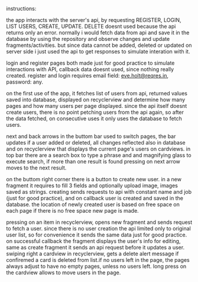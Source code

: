 instructions:

the app interacts with the server's api, by requesting REGISTER, LOGIN, LIST USERS, CREATE, UPDATE.
DELETE doesnt used because the api returns only an error. 
normally i would fetch data from api and save it in the database by using the repository
and observe changes and update fragments/activities. but since data cannot be added, deleted or updated
on server side i just used the api to get responses to simulate interation with it.

login and register pages both made just for good practice to simulate interactions with API, 
callback data doesnt used, since nothing really created.
register and login requires email field: eve.holt@reqres.in,  password: any.

on the first use of the app, it fetches list of users from api, returned values saved into database,
displayed on recyclerview and determine how many pages and how many users per page displayed.
since the api itself doesnt create users, there is no point petching users from the api again,
so after the data fetched, on consecutive uses it only uses the database to fetch users.

next and back arrows in the buttom bar used to switch pages, the bar updates if a user added
or deleted, all changes reflected also in database and on recyclerview that displays
the current page's users on cardviews.
in top bar there are a search box to type a phrase and and magnifying glass to execute search,
if more than one result is found pressing on next arrow moves to the next result.

on the buttom right corner there is a button to create new user. in a new fragment it requires to fill
3 fields and optionally upload image, images saved as strings. creating sends requests to api
with constant name and job (just for good practice), and on callback user is created and saved in the database.
the location of newly created user is based on free space on each page if there is no free space
new page is made.

pressing on an item in recyclerview, opens new fragment and sends request to fetch a user. since there 
is no user creation the api limited only to original user list, so for convenience it sends the same 
data just for good practice. on successful callback the fragment displays the user's info for editing,
same as create fragment it sends an api request before it updates a user.
swiping right a cardview in recyclerview, gets a delete alert message if confiremed a card is deleted
from list.if no users left in the page, the pages always adjust to have no empty pages, unless
no users left.
long press on the cardview allows to move users in the page.
